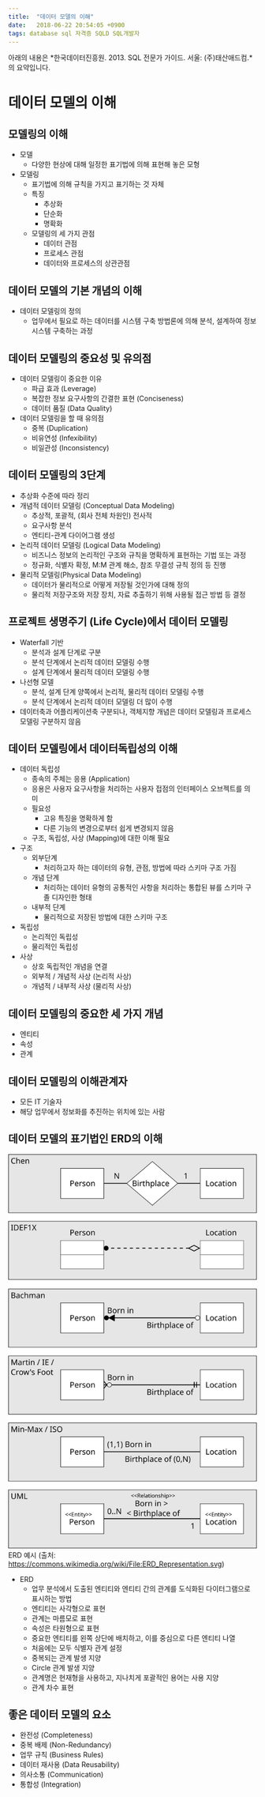 ```yaml
---
title:  "데이터 모델의 이해"
date:   2018-06-22 20:54:05 +0900
tags: database sql 자격증 SQLD SQL개발자
---
```


아래의 내용은 *한국데이터진흥원. 2013. SQL 전문가 가이드. 서울: (주)태산애드컴.*의 요약입니다.


데이터 모델의 이해
=================
## 모델링의 이해
* 모델
    * 다양한 현상에 대해 일정한 표기법에 의해 표현해 놓은 모형
* 모델링
    * 표기법에 의해 규칙을 가지고 표기하는 것 자체
    * 특징
        * 추상화
        * 단순화
        * 명확화
    * 모델링의 세 가지 관점
        * 데이터 관점
        * 프로세스 관점
        * 데이터와 프로세스의 상관관점



## 데이터 모델의 기본 개념의 이해
* 데이터 모델링의 정의
    * 업무에서 필요로 하는 데이터를 시스템 구축 방법론에 의해 분석, 설계하여 정보 시스템 구축하는 과정



## 데이터 모델링의 중요성 및 유의점
* 데이터 모델링이 중요한 이유
    * 파급 효과 (Leverage)
    * 복잡한 정보 요구사항의 간결한 표현 (Conciseness)
    * 데이터 품질 (Data Quality)
* 데이터 모델링을 할 때 유의점
    * 중복 (Duplication)
    * 비유연성 (Infexibility)
    * 비일관성 (Inconsistency)



## 데이터 모델링의 3단계
* 추상화 수준에 따라 정리
* 개념적 데이터 모델링 (Conceptual Data Modeling)
    * 추상적, 포괄적, (회사 전체 차원인) 전사적 
    * 요구사항 분석
    * 엔티티-관계 다이어그램 생성
* 논리적 데이터 모델링 (Logical Data Modeling)
    * 비즈니스 정보의 논리적인 구조와 규칙을 명확하게 표현하는 기법 또는 과정
    * 정규화, 식별자 확정, M:M 관계 해소, 참조 무결성 규칙 정의 등 진행
* 물리적 모델링(Physical Data Modeling)
    * 데이터가 물리적으로 어떻게 저장될 것인가에 대해 정의
    * 물리적 저장구조와 저장 장치, 자료 추출하기 위해 사용될 접근 방법 등 결정




## 프로젝트 생명주기 (Life Cycle)에서 데이터 모델링
* Waterfall 기반
    * 분석과 설계 단계로 구분
    * 분석 단계에서 논리적 데이터 모델링 수행
    * 설계 단계에서 물리적 데이터 모델링 수행
* 나선형 모델
    * 분석, 설계 단계 양쪽에서 논리적, 물리적 데이터 모델링 수행
    * 분석 단계에서 논리적 데이터 모델링 더 많이 수행
* 데이터축과 어플리케이션축 구분되나, 객체지향 개념은 데이터 모델링과 프로세스 모델링 구분하지 않음



## 데이터 모델링에서 데이터독립성의 이해
* 데이터 독립성
    * 종속의 주체는 응용 (Application)
    * 응용은 사용자 요구사항을 처리하는 사용자 접점의 인터페이스 오브젝트를 의미
    * 필요성
        * 고유 특징을 명확하게 함
        * 다른 기능의 변경으로부터 쉽게 변경되지 않음
    * 구조, 독립성, 사상 (Mapping)에 대한 이해 필요
* 구조
    * 외부단계
        * 처리하고자 하는 데이터의 유형, 관점, 방법에 따라 스키마 구조 가짐
    * 개념 단계
        * 처리하는 데이터 유형의 공통적인 사항을 처리하는 통합된 뷰를 스키마 구졸 디자인한 형태
    * 내부적 단계
        * 물리적으로 저장된 방법에 대한 스키마 구조
* 독립성
    * 논리적인 독립성
    * 물리적인 독립성
* 사상
    * 상호 독립적인 개념을 연결
    * 외부적 / 개념적 사상 (논리적 사상)
    * 개념적 / 내부적 사상 (물리적 사상)



## 데이터 모델링의 중요한 세 가지 개념
* 엔티티
* 속성
* 관계



## 데이터 모델링의 이해관계자
* 모든 IT 기술자
* 해당 업무에서 정보화를 추진하는 위치에 있는 사람



## 데이터 모델의 표기법인 ERD의 이해
![ERD example](../assets/images/2018-06-22-understanding-of-data-model-01-erd.svg)
ERD 예시 (출처: https://commons.wikimedia.org/wiki/File:ERD_Representation.svg)



* ERD
    * 업무 분석에서 도출된 엔티티와 엔티티 간의 관계를 도식화된 다이터그램으로 표시하는 방법
    * 엔티티는 사각형으로 표현
    * 관계는 마름모로 표현
    * 속성은 타원형으로 표현
    * 중요한 엔티티를 왼쪽 상단에 배치하고, 이를 중심으로 다른 엔티티 나열
    * 처음에는 모두 식별자 관계 설정
    * 중복되는 관계 발생 지양
    * Circle 관계 발생 지양
    * 관계명은 현재형을 사용하고, 지나치게 포괄적인 용어는 사용 지양
    * 관계 차수 표현



## 좋은 데이터 모델의 요소
* 완전성 (Completeness)
* 중복 배제 (Non-Redundancy)
* 업무 규칙 (Business Rules)
* 데이터 재사용 (Data Reusability)
* 의사소통 (Communication)
* 통합성 (Integration)